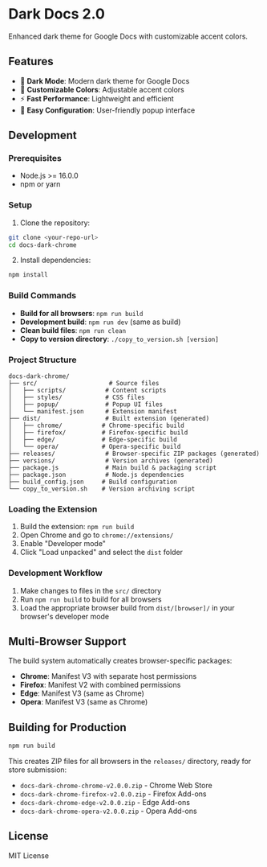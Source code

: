 # Dark Docs 2.0

Enhanced dark theme for Google Docs with customizable accent colors.

## Features

- 🌙 **Dark Mode**: Modern dark theme for Google Docs
- 🎨 **Customizable Colors**: Adjustable accent colors
- ⚡ **Fast Performance**: Lightweight and efficient
- 🔧 **Easy Configuration**: User-friendly popup interface

## Development

### Prerequisites

- Node.js >= 16.0.0
- npm or yarn

### Setup

1. Clone the repository:

```bash
git clone <your-repo-url>
cd docs-dark-chrome
```

2. Install dependencies:

```bash
npm install
```

### Build Commands

- **Build for all browsers**: `npm run build`
- **Development build**: `npm run dev` (same as build)
- **Clean build files**: `npm run clean`
- **Copy to version directory**: `./copy_to_version.sh [version]`

### Project Structure

```
docs-dark-chrome/
├── src/                    # Source files
│   ├── scripts/           # Content scripts
│   ├── styles/            # CSS files
│   ├── popup/             # Popup UI files
│   └── manifest.json      # Extension manifest
├── dist/                  # Built extension (generated)
│   ├── chrome/           # Chrome-specific build
│   ├── firefox/          # Firefox-specific build
│   ├── edge/             # Edge-specific build
│   └── opera/            # Opera-specific build
├── releases/              # Browser-specific ZIP packages (generated)
├── versions/              # Version archives (generated)
├── package.js             # Main build & packaging script
├── package.json           # Node.js dependencies
├── build_config.json     # Build configuration
└── copy_to_version.sh    # Version archiving script
```

### Loading the Extension

1. Build the extension: `npm run build`
2. Open Chrome and go to `chrome://extensions/`
3. Enable "Developer mode"
4. Click "Load unpacked" and select the `dist` folder

### Development Workflow

1. Make changes to files in the `src/` directory
2. Run `npm run build` to build for all browsers
3. Load the appropriate browser build from `dist/[browser]/` in your browser's developer mode

## Multi-Browser Support

The build system automatically creates browser-specific packages:

- **Chrome**: Manifest V3 with separate host permissions
- **Firefox**: Manifest V2 with combined permissions
- **Edge**: Manifest V3 (same as Chrome)
- **Opera**: Manifest V3 (same as Chrome)

## Building for Production

```bash
npm run build
```

This creates ZIP files for all browsers in the `releases/` directory, ready for store submission:

- `docs-dark-chrome-chrome-v2.0.0.zip` - Chrome Web Store
- `docs-dark-chrome-firefox-v2.0.0.zip` - Firefox Add-ons
- `docs-dark-chrome-edge-v2.0.0.zip` - Edge Add-ons
- `docs-dark-chrome-opera-v2.0.0.zip` - Opera Add-ons

## License

MIT License
